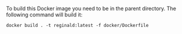 To build this Docker image you need to be in the parent directory.
The following command will build it:

```
docker build . -t reginald:latest -f docker/Dockerfile
```